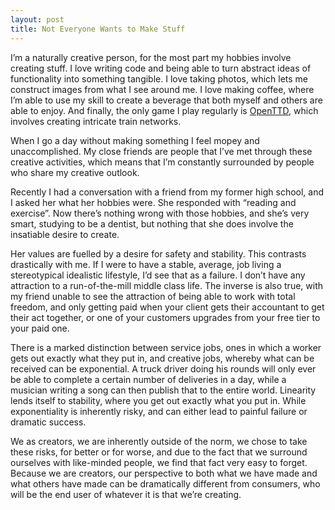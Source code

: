 ```yaml
---
layout: post
title: Not Everyone Wants to Make Stuff
---
```


I’m a naturally creative person, for the most part my hobbies involve creating stuff. I love writing code and being able to turn abstract ideas of functionality into something tangible. I love taking photos, which lets me construct images from what I see around me. I love making coffee, where I’m able to use my skill to create a beverage that both myself and others are able to enjoy. And finally, the only game I play regularly is [OpenTTD](http://www.openttd.org/en/), which involves creating intricate train networks.

When I go a day without making something I feel mopey and unaccomplished. My close friends are people that I’ve met through these creative activities, which means that I’m constantly surrounded by people who share my creative outlook.

Recently I had a conversation with a friend from my former high school, and I asked her what her hobbies were. She responded with “reading and exercise”. Now there’s nothing wrong with those hobbies, and she’s very smart, studying to be a dentist, but nothing that she does involve the insatiable desire to create.

Her values are fuelled by a desire for safety and stability. This contrasts drastically with me. If I were to have a stable, average, job living a stereotypical idealistic lifestyle, I’d see that as a failure. I don’t have any attraction to a run-of-the-mill middle class life. The inverse is also true, with my friend unable to see the attraction of being able to work with total freedom, and only getting paid when your client gets their accountant to get their act together, or one of your customers upgrades from your free tier to your paid one.

There is a marked distinction between service jobs, ones in which a worker gets out exactly what they put in, and creative jobs, whereby what can be received can be exponential. A truck driver doing his rounds will only ever be able to complete a certain number of deliveries in a day, while a musician writing a song can then publish that to the entire world. Linearity lends itself to stability, where you get out exactly what you put in. While exponentiality is inherently risky, and can either lead to painful failure or dramatic success.

We as creators, we are inherently outside of the norm, we chose to take these risks, for better or for worse, and due to the fact that we surround ourselves with like-minded people, we find that fact very easy to forget. Because we are creators, our perspective to both what we have made and what others have made can be dramatically different from consumers, who will be the end user of whatever it is that we’re creating.
